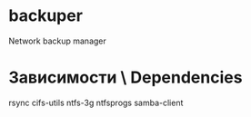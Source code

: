# backuper
Network backup manager

# Зависимости \ Dependencies
rsync
cifs-utils
ntfs-3g
ntfsprogs
samba-client
